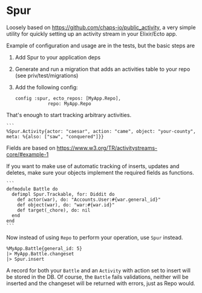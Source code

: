 # Spur

Loosely based on https://github.com/chaps-io/public_activity, a very simple utility for quickly setting up an activity stream in your Elixir/Ecto app.

Example of configuration and usage are in the tests, but the basic steps are 

1. Add Spur to your application deps
2. Generate and run a migration that adds an activities table to your repo (see priv/test/migrations)
3. Add the following config:

    ```
    config :spur, ecto_repos: [MyApp.Repo],
                repo: MyApp.Repo
    ```

That's enough to start tracking arbitrary activities.

    ```
    %Spur.Activity{actor: "caesar", action: "came", object: "your-county", meta: %{also: ["saw", "conquered"]}}
    
Fields are based on https://www.w3.org/TR/activitystreams-core/#example-1

If you want to make use of automatic tracking of inserts, updates and deletes, make sure your objects implement the required fields as functions.

    ```
    defmodule Battle do
      defimpl Spur.Trackable, for: Diddit do
        def actor(war), do: "Accounts.User:#{war.general_id}"
        def object(war), do: "war:#{war.id}"
        def target(_chore), do: nil
      end
    end
    ```
    
Now instead of using `Repo` to perform your operation, use `Spur` instead.

  ```
  %MyApp.Battle{general_id: 5}
  |> MyApp.Battle.changeset
  |> Spur.insert
  ```

A record for both your `Battle` and an `Activity` with action set to insert will be stored in the DB. Of course, the `Battle` fails validations, neither will be inserted and the changeset will be returned with errors, just as Repo would.
